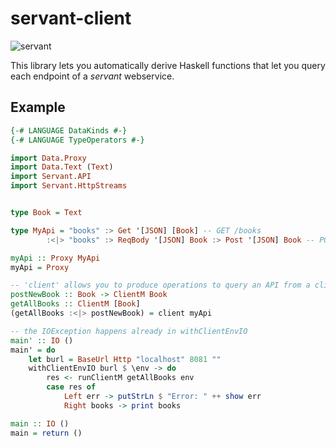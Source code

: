 # servant-client

![servant](https://raw.githubusercontent.com/haskell-servant/servant/master/servant.png)

This library lets you automatically derive Haskell functions that let you query each endpoint of a *servant* webservice.

## Example

``` haskell
{-# LANGUAGE DataKinds #-}
{-# LANGUAGE TypeOperators #-}

import Data.Proxy
import Data.Text (Text)
import Servant.API
import Servant.HttpStreams


type Book = Text

type MyApi = "books" :> Get '[JSON] [Book] -- GET /books
        :<|> "books" :> ReqBody '[JSON] Book :> Post '[JSON] Book -- POST /books

myApi :: Proxy MyApi
myApi = Proxy

-- 'client' allows you to produce operations to query an API from a client.
postNewBook :: Book -> ClientM Book
getAllBooks :: ClientM [Book]
(getAllBooks :<|> postNewBook) = client myApi

-- the IOException happens already in withClientEnvIO
main' :: IO ()
main' = do
    let burl = BaseUrl Http "localhost" 8081 ""
    withClientEnvIO burl $ \env -> do
        res <- runClientM getAllBooks env
        case res of
            Left err -> putStrLn $ "Error: " ++ show err
            Right books -> print books

main :: IO ()
main = return ()
```
